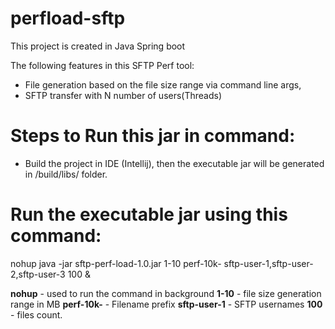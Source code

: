 # perfload-sftp
This project is created in Java Spring boot

The following features in this SFTP Perf tool:

* File generation based on the file size range via command line args,
* SFTP transfer with N number of users(Threads)

# Steps to Run this jar in command:

* Build the project in IDE (Intellij), then the executable jar will be generated in /build/libs/ folder.

# Run the executable jar using this command:
nohup java -jar sftp-perf-load-1.0.jar 1-10 perf-10k- sftp-user-1,sftp-user-2,sftp-user-3 100 &

**nohup** - used to run the command in background
**1-10** - file size generation range in MB
**perf-10k-** - Filename prefix
**sftp-user-1** -  SFTP usernames
**100** - files count.



